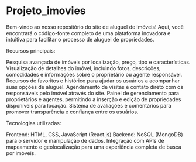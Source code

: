 # Projeto_imovies
Bem-vindo ao nosso repositório do site de aluguel de imóveis! Aqui, você encontrará o código-fonte completo de uma plataforma inovadora e intuitiva para facilitar o processo de aluguel de propriedades.

Recursos principais:

Pesquisa avançada de imóveis por localização, preço, tipo e características.
Visualização de detalhes do imóvel, incluindo fotos, descrições, comodidades e informações sobre o proprietário ou agente responsável.
Recursos de favoritos e histórico para ajudar os usuários a acompanhar suas opções de aluguel.
Agendamento de visitas e contato direto com os responsáveis pelo imóvel através do site.
Painel de gerenciamento para proprietários e agentes, permitindo a inserção e edição de propriedades disponíveis para locação.
Sistema de avaliações e comentários para promover transparência e confiança entre os usuários.

Tecnologias utilizadas:

Frontend: HTML, CSS, JavaScript (React.js)
Backend: NoSQL (MongoDB) para o servidor e manipulação de dados.
Integração com APIs de mapeamento e geolocalização para uma experiência completa de busca por imóveis.

